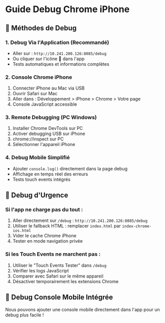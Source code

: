 # Guide Debug Chrome iPhone

## 🔧 Méthodes de Debug

### 1. Debug Via l'Application (Recommandé)
- Aller sur : `http://10.241.200.126:8085/debug`
- Ou cliquer sur l'icône 🐛 dans l'app
- Tests automatiques et informations complètes

### 2. Console Chrome iPhone
1. Connecter iPhone au Mac via USB
2. Ouvrir Safari sur Mac
3. Aller dans : Développement > iPhone > Chrome > Votre page
4. Console JavaScript accessible

### 3. Remote Debugging (PC Windows)
1. Installer Chrome DevTools sur PC
2. Activer debugging USB sur iPhone
3. chrome://inspect sur PC
4. Sélectionner l'appareil iPhone

### 4. Debug Mobile Simplifié
- Ajouter `console.log()` directement dans la page debug
- Affichage en temps réel des erreurs
- Tests touch events intégrés

## 🚨 Debug d'Urgence

### Si l'app ne charge pas du tout :
1. Aller directement sur `/debug` : `http://10.241.200.126:8085/debug`
2. Utiliser le fallback HTML : remplacer `index.html` par `index-chrome-ios.html`
3. Vider le cache Chrome iPhone
4. Tester en mode navigation privée

### Si les Touch Events ne marchent pas :
1. Utiliser le "Touch Events Tester" dans `/debug`
2. Vérifier les logs JavaScript
3. Comparer avec Safari sur le même appareil
4. Désactiver temporairement les extensions Chrome

## 📱 Debug Console Mobile Intégrée

Nous pouvons ajouter une console mobile directement dans l'app pour un debug plus facile !
